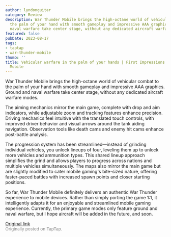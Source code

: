 ```yaml
---
author: lyndonguitar
category: Review
description: War Thunder Mobile brings the high-octane world of vehicular combat to
  the palm of your hand with smooth gameplay and impressive AAA graphics. Ground and
  naval warfare take center stage, without any dedicated aircraft warfare modes.
featured: false
pubDate: 2023-08-17
tags:
- taptap
- war-thunder-mobile
thumb: ''
title: Vehicular warfare in the palm of your hands | First Impressions - War Thunder
  Mobile
---
```


War Thunder Mobile brings the high-octane world of vehicular combat to the palm of your hand with smooth gameplay and impressive AAA graphics. Ground and naval warfare take center stage, without any dedicated aircraft warfare modes.

The aiming mechanics mirror the main game, complete with drop and aim indicators, while adjustable zoom and tracking features enhance precision. Driving mechanics feel intuitive with the translated touch controls, with improved driver behavior and visual arrows around the tank aiding navigation. Observation tools like death cams and enemy hit cams enhance post-battle analysis.

The progression system has been streamlined—instead of grinding individual vehicles, you unlock lineups of four, leveling them up to unlock more vehicles and ammunition types. This shared lineup approach simplifies the grind and allows players to progress across nations and multiple vehicles simultaneously. The maps also mirror the main game but are slightly modified to cater mobile gaming's bite-sized nature, offering faster-paced battles with increased spawn points and closer starting positions.

So far, War Thunder Mobile definitely delivers an authentic War Thunder experience to mobile devices. Rather than simply porting the game 1:1, it intelligently adapts it for an enjoyable and streamlined mobile gaming experience. Currently, the primary game modes only feature ground and naval warfare, but I hope aircraft will be added in the future, and soon.

[Original link](https://www.taptap.io/post/6153082)<br><span style="font-size: 0.95em; color: #888;">Originally posted on TapTap.</span>
